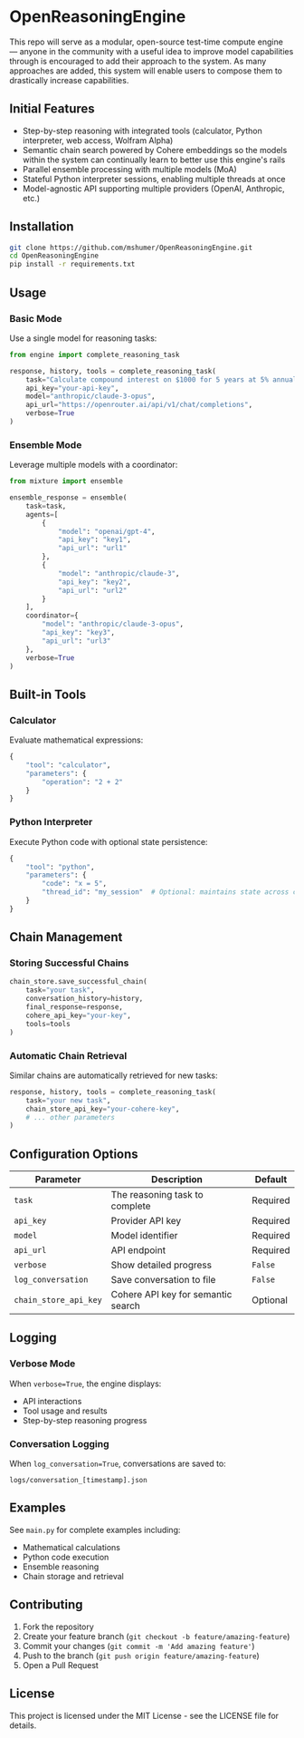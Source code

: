 # OpenReasoningEngine

This repo will serve as a modular, open-source test-time compute engine — anyone in the community with a useful idea to improve model capabilities through is encouraged to add their approach to the system. As many approaches are added, this system will enable users to compose them to drastically increase capabilities.

## Initial Features

- Step-by-step reasoning with integrated tools (calculator, Python interpreter, web access, Wolfram Alpha)
- Semantic chain search powered by Cohere embeddings so the models within the system can continually learn to better use this engine's rails
- Parallel ensemble processing with multiple models (MoA)
- Stateful Python interpreter sessions, enabling multiple threads at once
- Model-agnostic API supporting multiple providers (OpenAI, Anthropic, etc.)

## Installation

```bash
git clone https://github.com/mshumer/OpenReasoningEngine.git
cd OpenReasoningEngine
pip install -r requirements.txt
```

## Usage

### Basic Mode

Use a single model for reasoning tasks:

```python
from engine import complete_reasoning_task

response, history, tools = complete_reasoning_task(
    task="Calculate compound interest on $1000 for 5 years at 5% annual interest",
    api_key="your-api-key",
    model="anthropic/claude-3-opus",
    api_url="https://openrouter.ai/api/v1/chat/completions",
    verbose=True
)
```

### Ensemble Mode

Leverage multiple models with a coordinator:

```python
from mixture import ensemble

ensemble_response = ensemble(
    task=task,
    agents=[
        {
            "model": "openai/gpt-4",
            "api_key": "key1",
            "api_url": "url1"
        },
        {
            "model": "anthropic/claude-3",
            "api_key": "key2",
            "api_url": "url2"
        }
    ],
    coordinator={
        "model": "anthropic/claude-3-opus",
        "api_key": "key3",
        "api_url": "url3"
    },
    verbose=True
)
```

## Built-in Tools

### Calculator

Evaluate mathematical expressions:

```python
{
    "tool": "calculator",
    "parameters": {
        "operation": "2 + 2"
    }
}
```

### Python Interpreter

Execute Python code with optional state persistence:

```python
{
    "tool": "python",
    "parameters": {
        "code": "x = 5",
        "thread_id": "my_session"  # Optional: maintains state across calls
    }
}
```

## Chain Management

### Storing Successful Chains

```python
chain_store.save_successful_chain(
    task="your task",
    conversation_history=history,
    final_response=response,
    cohere_api_key="your-key",
    tools=tools
)
```

### Automatic Chain Retrieval

Similar chains are automatically retrieved for new tasks:

```python
response, history, tools = complete_reasoning_task(
    task="your new task",
    chain_store_api_key="your-cohere-key",
    # ... other parameters
)
```

## Configuration Options

| Parameter | Description | Default |
|-----------|-------------|---------|
| `task` | The reasoning task to complete | Required |
| `api_key` | Provider API key | Required |
| `model` | Model identifier | Required |
| `api_url` | API endpoint | Required |
| `verbose` | Show detailed progress | `False` |
| `log_conversation` | Save conversation to file | `False` |
| `chain_store_api_key` | Cohere API key for semantic search | Optional |

## Logging

### Verbose Mode
When `verbose=True`, the engine displays:
- API interactions
- Tool usage and results
- Step-by-step reasoning progress

### Conversation Logging
When `log_conversation=True`, conversations are saved to:
```
logs/conversation_[timestamp].json
```

## Examples

See `main.py` for complete examples including:
- Mathematical calculations
- Python code execution
- Ensemble reasoning
- Chain storage and retrieval

## Contributing

1. Fork the repository
2. Create your feature branch (`git checkout -b feature/amazing-feature`)
3. Commit your changes (`git commit -m 'Add amazing feature'`)
4. Push to the branch (`git push origin feature/amazing-feature`)
5. Open a Pull Request

## License

This project is licensed under the MIT License - see the LICENSE file for details.
